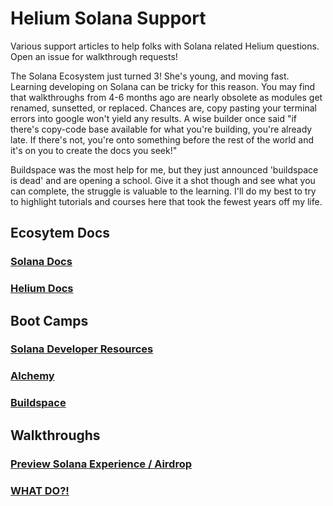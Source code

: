 # Helium Solana Support
Various support articles to help folks with Solana related Helium questions. Open an issue for walkthrough requests!

The Solana Ecosystem just turned 3! She's young, and moving fast. Learning developing on Solana can be tricky for this reason. You may find that walkthroughs from 4-6 months ago are nearly obsolete as modules get renamed, sunsetted, or replaced. Chances are, copy pasting your terminal errors into google won't yield any results. A wise builder once said "if there's copy-code base available for what you're building, you're already late. If there's not, you're onto something before the rest of the world and it's on you to create the docs you seek!"

Buildspace was the most help for me, but they just announced 'buildspace is dead' and are opening a school. Give it a shot though and see what you can complete, the struggle is valuable to the learning. I'll do my best to try to highlight tutorials and courses here that took the fewest years off my life.

## Ecosytem Docs

### <a href="https://docs.solana.com/" target="_blank">Solana Docs</a>

### <a href="https://docs.helium.com/" target="_blank">Helium Docs</a>

## Boot Camps

### <a href="https://docs.solana.com/getstarted/hello-world" target="_blank">Solana Developer Resources</a>

### <a href="https://www.alchemy.com/solana" target="_blank">Alchemy</a>

### <a href="https://buildspace.so/" target="_blank">Buildspace</a>

## Walkthroughs

### <a href="https://github.com/ilovespectra/helium-solana-support/blob/main/walkthroughs/helium-wallet-devnet-sol.md" target="_blank">Preview Solana Experience / Airdrop</a>

### <a href="https://github.com/ilovespectra/helium-solana-support/blob/main/walkthroughs/what-do.md" target="_blank">WHAT DO?!</a>

